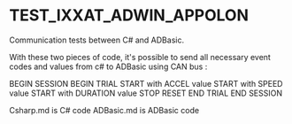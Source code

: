 # TEST_IXXAT_ADWIN_APPOLON

Communication tests between C# and ADBasic.

With these two pieces of code, it's possible to send all necessary event codes and values from c# to ADBasic using CAN bus :

BEGIN SESSION
BEGIN TRIAL
START with ACCEL value
START with SPEED value
START with DURATION value
STOP
RESET
END TRIAL
END SESSION

Csharp.md is C# code
ADBasic.md is ADBasic code
